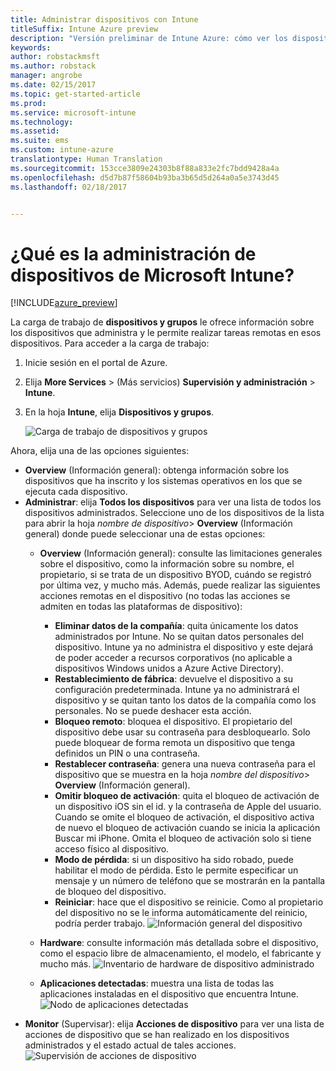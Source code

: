 ```yaml
---
title: Administrar dispositivos con Intune
titleSuffix: Intune Azure preview
description: "Versión preliminar de Intune Azure: cómo ver los dispositivos que administra con Intune y realizar diversas operaciones en ellos."
keywords: 
author: robstackmsft
ms.author: robstack
manager: angrobe
ms.date: 02/15/2017
ms.topic: get-started-article
ms.prod: 
ms.service: microsoft-intune
ms.technology: 
ms.assetid: 
ms.suite: ems
ms.custom: intune-azure
translationtype: Human Translation
ms.sourcegitcommit: 153cce3809e24303b8f88a833e2fc7bdd9428a4a
ms.openlocfilehash: d5d7b87f58604b93ba3b65d5d264a0a5e3743d45
ms.lasthandoff: 02/18/2017


---
```


# <a name="what-is-microsoft-intune-device-management"></a>¿Qué es la administración de dispositivos de Microsoft Intune? 


[!INCLUDE[azure_preview](../includes/azure_preview.md)]

La carga de trabajo de **dispositivos y grupos** le ofrece información sobre los dispositivos que administra y le permite realizar tareas remotas en esos dispositivos. Para acceder a la carga de trabajo:

1. Inicie sesión en el portal de Azure.
2. Elija **More Services** >  (Más servicios) **Supervisión y administración** > **Intune**.
3. En la hoja **Intune**, elija **Dispositivos y grupos**.

    ![Carga de trabajo de dispositivos y grupos](./media/devices-and-groups-workload.png)

Ahora, elija una de las opciones siguientes:

- **Overview** (Información general): obtenga información sobre los dispositivos que ha inscrito y los sistemas operativos en los que se ejecuta cada dispositivo.
- **Administrar**: elija **Todos los dispositivos** para ver una lista de todos los dispositivos administrados.
    Seleccione uno de los dispositivos de la lista para abrir la hoja *nombre de dispositivo*> **Overview** (Información general) donde puede seleccionar una de estas opciones:
    - **Overview** (Información general): consulte las limitaciones generales sobre el dispositivo, como la información sobre su nombre, el propietario, si se trata de un dispositivo BYOD, cuándo se registró por última vez, y mucho más. Además, puede realizar las siguientes acciones remotas en el dispositivo (no todas las acciones se admiten en todas las plataformas de dispositivo):
        - **Eliminar datos de la compañía**: quita únicamente los datos administrados por Intune. No se quitan datos personales del dispositivo. Intune ya no administra el dispositivo y este dejará de poder acceder a recursos corporativos (no aplicable a dispositivos Windows unidos a Azure Active Directory).
        - **Restablecimiento de fábrica**: devuelve el dispositivo a su configuración predeterminada. Intune ya no administrará el dispositivo y se quitan tanto los datos de la compañía como los personales. No se puede deshacer esta acción.
        - **Bloqueo remoto**: bloquea el dispositivo. El propietario del dispositivo debe usar su contraseña para desbloquearlo. Solo puede bloquear de forma remota un dispositivo que tenga definidos un PIN o una contraseña.
        - **Restablecer contraseña**: genera una nueva contraseña para el dispositivo que se muestra en la hoja *nombre del dispositivo*> **Overview** (Información general).
        - **Omitir bloqueo de activación**: quita el bloqueo de activación de un dispositivo iOS sin el id. y la contraseña de Apple del usuario. Cuando se omite el bloqueo de activación, el dispositivo activa de nuevo el bloqueo de activación cuando se inicia la aplicación Buscar mi iPhone. Omita el bloqueo de activación solo si tiene acceso físico al dispositivo.
        - **Modo de pérdida**: si un dispositivo ha sido robado, puede habilitar el modo de pérdida. Esto le permite especificar un mensaje y un número de teléfono que se mostrarán en la pantalla de bloqueo del dispositivo.
        - **Reiniciar**: hace que el dispositivo se reinicie. Como al propietario del dispositivo no se le informa automáticamente del reinicio, podría perder trabajo.
        ![Información general del dispositivo](http://i.imgur.com/4Rx4VXm.png)
        
    - **Hardware**: consulte información más detallada sobre el dispositivo, como el espacio libre de almacenamiento, el modelo, el fabricante y mucho más.
    ![Inventario de hardware de dispositivo administrado](./media/hardware-inventory.png)
    - **Aplicaciones detectadas**: muestra una lista de todas las aplicaciones instaladas en el dispositivo que encuentra Intune.
    ![Nodo de aplicaciones detectadas](./media/detected-applications.png)
- **Monitor** (Supervisar): elija **Acciones de dispositivo** para ver una lista de acciones de dispositivo que se han realizado en los dispositivos administrados y el estado actual de tales acciones.
![Supervisión de acciones de dispositivo](./media/monitor-device-actions.png)

